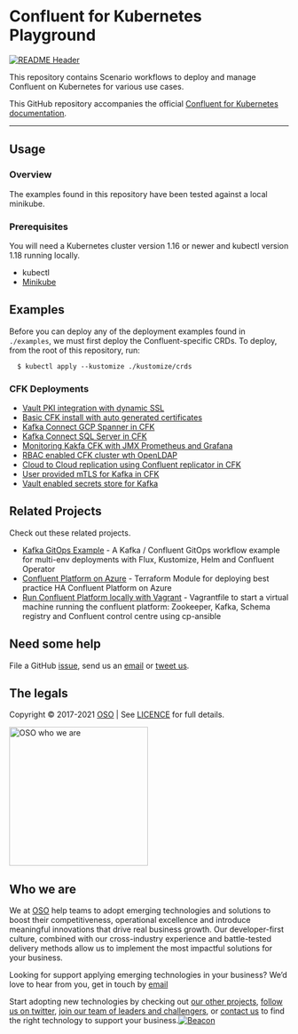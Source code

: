 
<!-- markdownlint-disable -->
# Confluent for Kubernetes Playground


<!-- markdownlint-restore -->

[![README Header][readme_header_img]][readme_header_link]

<!--




  ** DO NOT EDIT THIS FILE
  **
  ** This file was automatically generated by the `build-harness`.
  ** 1) Make all changes to `README.yaml`
  ** 2) Run `make init` (you only need to do this once)
  ** 3) Run`make readme` to rebuild this file.
  **
  ** (We maintain HUNDREDS of open source projects. This is how we maintain our sanity.)
  **





-->
This repository contains Scenario workflows to deploy and manage Confluent on Kubernetes for various use cases.

This GitHub repository accompanies the official [Confluent for Kubernetes documentation](https://docs.confluent.io/operator/current/overview.html).

---






## Usage

### Overview
The examples found in this repository have been tested against a local minikube.

### Prerequisites
You will need a Kubernetes cluster version 1.16 or newer and kubectl version 1.18 running locally.
  * kubectl
  * [Minikube](https://minikube.sigs.k8s.io/docs/start/)




## Examples

Before you can deploy any of the deployment examples found in `./examples`, we must first deploy the Confluent-specific CRDs.  To deploy, from the root of this repository, run:
```shell
  $ kubectl apply --kustomize ./kustomize/crds
```

### CFK Deployments
  * [Vault PKI integration with dynamic SSL](https://github.com/osodevops/confluent-kubernetes-playground/tree/main/examples/basic-pki-vault)
  * [Basic CFK install with auto generated certificates](https://github.com/osodevops/confluent-kubernetes-playground/tree/main/examples/basic)
  * [Kafka Connect GCP Spanner in CFK](https://github.com/osodevops/confluent-kubernetes-playground/tree/main/examples/custom-connect-gcp-connectors)
  * [Kafka Connect SQL Server in CFK](https://github.com/osodevops/confluent-kubernetes-playground/tree/main/examples/custom-connect-sql)
  * [Monitoring Kakfa CFK with JMX Prometheus and Grafana](https://github.com/osodevops/confluent-kubernetes-playground/tree/main/examples/elk-logging)
  * [RBAC enabled CFK cluster wth OpenLDAP](https://github.com/osodevops/confluent-kubernetes-playground/tree/main/examples/rbac)
  * [Cloud to Cloud replication using Confluent replicator in CFK](https://github.com/osodevops/confluent-kubernetes-playground/tree/main/examples/replicator)
  * [User provided mTLS for Kafka in CFK](https://github.com/osodevops/confluent-kubernetes-playground/tree/main/examples/userprovided-mtls)
  * [Vault enabled secrets store for Kafka](https://github.com/osodevops/confluent-kubernetes-playground/tree/main/examples/vault-key-value)





## Related Projects

Check out these related projects.

- [Kafka GitOps Example](https://github.com/osodevops/kafka-gitops-examples) - A Kafka / Confluent GitOps workflow example for multi-env deployments with Flux, Kustomize, Helm and Confluent Operator
- [Confluent Platform on Azure](https://github.com/osodevops/terraform-azure-confluent-platform) - Terraform Module for deploying best practice HA Confluent Platform on Azure
- [Run Confluent Platform locally with Vagrant](https://github.com/osodevops/vagrant-confluent-platform) - Vagrantfile to start a virtual machine running the confluent platform: Zookeeper, Kafka, Schema registry and Confluent control centre using cp-ansible



## Need some help

File a GitHub [issue](https://github.com/osodevops/confluent-kubernetes-playground/issues), send us an [email][email] or [tweet us][twitter].

## The legals

Copyright © 2017-2021 [OSO](https://oso.sh) | See [LICENCE](LICENSE) for full details.

[<img src="https://oso-public-resources.s3.eu-west-1.amazonaws.com/oso-logo-green.png" alt="OSO who we are" width="250"/>](https://oso.sh/who-we-are/)

## Who we are

We at [OSO][website] help teams to adopt emerging technologies and solutions to boost their competitiveness, operational excellence and introduce meaningful innovations that drive real business growth. Our developer-first culture, combined with our cross-industry experience and battle-tested delivery methods allow us to implement the most impactful solutions for your business.

Looking for support applying emerging technologies in your business? We’d love to hear from you, get in touch by [email][email]

Start adopting new technologies by checking out [our other projects][github], [follow us on twitter][twitter], [join our team of leaders and challengers][careers], or [contact us][contact] to find the right technology to support your business.[![Beacon][beacon]][website]

  [logo]: https://oso-public-resources.s3.eu-west-1.amazonaws.com/oso-logo-green.png
  [website]: https://oso.sh?utm_source=github&utm_medium=readme&utm_campaign=osodevops/confluent-kubernetes-playground&utm_content=website
  [github]: https://github.com/osodevops?utm_source=github&utm_medium=readme&utm_campaign=osodevops/confluent-kubernetes-playground&utm_content=github
  [careers]: https://oso.sh/careers/?utm_source=github&utm_medium=readme&utm_campaign=osodevops/confluent-kubernetes-playground&utm_content=careers
  [contact]: https://oso.sh/contact/?utm_source=github&utm_medium=readme&utm_campaign=osodevops/confluent-kubernetes-playground&utm_content=contact
  [linkedin]: https://www.linkedin.com/company/oso-devops?utm_source=github&utm_medium=readme&utm_campaign=osodevops/confluent-kubernetes-playground&utm_content=linkedin
  [twitter]: https://twitter.com/osodevops?utm_source=github&utm_medium=readme&utm_campaign=osodevops/confluent-kubernetes-playground&utm_content=twitter
  [email]: mailto:enquiries@oso.sh?utm_source=github&utm_medium=readme&utm_campaign=osodevops/confluent-kubernetes-playground&utm_content=email
  [readme_header_img]: https://oso-public-resources.s3.eu-west-1.amazonaws.com/oso-animation.gif
  [readme_header_link]: https://oso.sh/what-we-do/?utm_source=github&utm_medium=readme&utm_campaign=osodevops/confluent-kubernetes-playground&utm_content=readme_header_link
  [beacon]: https://github-analyics.ew.r.appspot.com/G-WV0Q3HYW08/osodevops/confluent-kubernetes-playground?pixel&cs=github&cm=readme&an=confluent-kubernetes-playground
